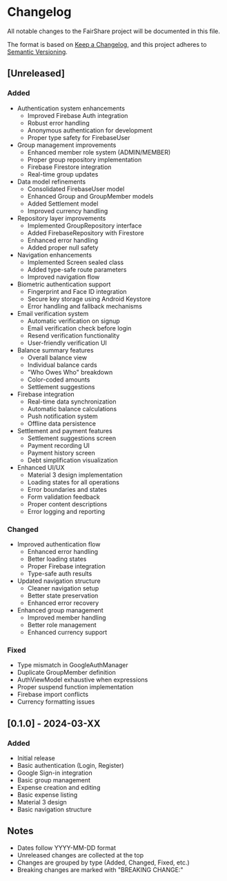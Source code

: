 # Changelog

All notable changes to the FairShare project will be documented in this file.

The format is based on [Keep a Changelog](https://keepachangelog.com/en/1.0.0/),
and this project adheres to [Semantic Versioning](https://semver.org/spec/v2.0.0.html).

## [Unreleased]

### Added
- Authentication system enhancements
  - Improved Firebase Auth integration
  - Robust error handling
  - Anonymous authentication for development
  - Proper type safety for FirebaseUser
- Group management improvements
  - Enhanced member role system (ADMIN/MEMBER)
  - Proper group repository implementation
  - Firebase Firestore integration
  - Real-time group updates
- Data model refinements
  - Consolidated FirebaseUser model
  - Enhanced Group and GroupMember models
  - Added Settlement model
  - Improved currency handling
- Repository layer improvements
  - Implemented GroupRepository interface
  - Added FirebaseRepository with Firestore
  - Enhanced error handling
  - Added proper null safety
- Navigation enhancements
  - Implemented Screen sealed class
  - Added type-safe route parameters
  - Improved navigation flow
- Biometric authentication support
  - Fingerprint and Face ID integration
  - Secure key storage using Android Keystore
  - Error handling and fallback mechanisms
- Email verification system
  - Automatic verification on signup
  - Email verification check before login
  - Resend verification functionality
  - User-friendly verification UI
- Balance summary features
  - Overall balance view
  - Individual balance cards
  - "Who Owes Who" breakdown
  - Color-coded amounts
  - Settlement suggestions
- Firebase integration
  - Real-time data synchronization
  - Automatic balance calculations
  - Push notification system
  - Offline data persistence
- Settlement and payment features
  - Settlement suggestions screen
  - Payment recording UI
  - Payment history screen
  - Debt simplification visualization
- Enhanced UI/UX
  - Material 3 design implementation
  - Loading states for all operations
  - Error boundaries and states
  - Form validation feedback
  - Proper content descriptions
  - Error logging and reporting

### Changed
- Improved authentication flow
  - Enhanced error handling
  - Better loading states
  - Proper Firebase integration
  - Type-safe auth results
- Updated navigation structure
  - Cleaner navigation setup
  - Better state preservation
  - Enhanced error recovery
- Enhanced group management
  - Improved member handling
  - Better role management
  - Enhanced currency support

### Fixed
- Type mismatch in GoogleAuthManager
- Duplicate GroupMember definition
- AuthViewModel exhaustive when expressions
- Proper suspend function implementation
- Firebase import conflicts
- Currency formatting issues

## [0.1.0] - 2024-03-XX
### Added
- Initial release
- Basic authentication (Login, Register)
- Google Sign-in integration
- Basic group management
- Expense creation and editing
- Basic expense listing
- Material 3 design
- Basic navigation structure

## Notes
- Dates follow YYYY-MM-DD format
- Unreleased changes are collected at the top
- Changes are grouped by type (Added, Changed, Fixed, etc.)
- Breaking changes are marked with "BREAKING CHANGE:" 